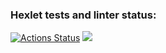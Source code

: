 ### Hexlet tests and linter status:
[![Actions Status](https://github.com/Ekaterina-btc/frontend-project-lvl1/workflows/hexlet-check/badge.svg)](https://github.com/Ekaterina-btc/frontend-project-lvl1/actions)
<a href="https://codeclimate.com/github/codeclimate/codeclimate/maintainability"><img src="https://api.codeclimate.com/v1/badges/a99a88d28ad37a79dbf6/maintainability" /></a>
